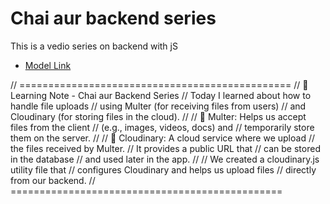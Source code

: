 # Chai aur backend series

This is a vedio series on backend with jS

- [Model Link](https://app.eraser.io/workspace/Dc7za92LBxNdfn5r9BSD?origin=share)

// ===============================================
// 📌 Learning Note - Chai aur Backend Series
// Today I learned about how to handle file uploads
// using Multer (for receiving files from users)
// and Cloudinary (for storing files in the cloud).
//
// 🔹 Multer: Helps us accept files from the client
// (e.g., images, videos, docs) and
// temporarily store them on the server.
//
// 🔹 Cloudinary: A cloud service where we upload
// the files received by Multer.
// It provides a public URL that
// can be stored in the database
// and used later in the app.
//
// We created a cloudinary.js utility file that
// configures Cloudinary and helps us upload files
// directly from our backend.
// ===============================================
